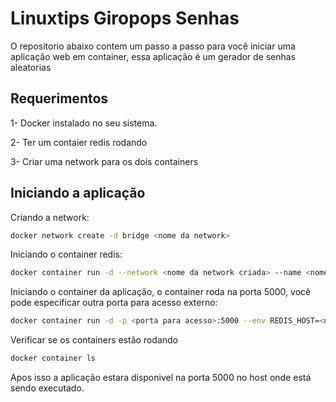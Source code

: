# **Linuxtips Giropops Senhas**

O repositorio abaixo contem um passo a passo para você iniciar uma aplicação web em container, essa aplicação é um gerador de senhas aleatorias

## **Requerimentos**

1- Docker instalado no seu sistema.

2- Ter um contaier redis rodando

3- Criar uma network para os dois containers 

## **Iniciando a aplicação**

Criando a network:

```bash
docker network create -d bridge <nome da network>
```

Iniciando o container redis:

```bash
docker container run -d --network <nome da network criada> --name <nome do container> redis:7.2
```

Iniciando o container da aplicação, o container roda na porta 5000, você pode especificar outra porta para acesso externo:

```bash
docker container run -d -p <porta para acesso>:5000 --env REDIS_HOST=<nome do container redis> --network <nome da network criada> --name <nome para o container> k0dy/linuxtips-giropops-senhas:1.0
```

Verificar se os containers estão rodando

```bash
docker container ls
```

Apos isso a aplicação estara disponivel na porta 5000 no host onde está sendo executado.
